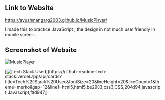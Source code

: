 ## Link to Website
https://ayushmangarg2003.github.io/MusicPlayer/

I made this to practice JavaScript , the design in not much user friendly in mobile screen..

## Screenshot of Website
![MusicPlayer](https://user-images.githubusercontent.com/105537793/212305127-f86ed557-8b9f-458a-a0e9-cfd33b52ac51.png)

[![Tech Stack Used](https://github-readme-tech-stack.vercel.app/api/cards?title=Tech%20Stack%20Used&fontSize=24&lineHeight=20&lineCount=1&theme=merko&gap=12&line1=html5,html5,be2903;css3,CSS,204d94;javascript,Javascript,f9d947;)](https://github-readme-tech-stack.vercel.app/api/cards?title=Tech%20Stack%20Used&fontSize=20&lineHeight=20&lineCount=1&theme=merko&gap=12&line1=html5,html5,be2903;css3,CSS,204d94;javascript,Javascript,f9d947;)
